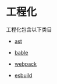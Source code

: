 # 工程化

工程化包含以下类目

- [ast](./ast)

- [bable](./babel)

- [webpack](./webpack/)

- [esbuild](./esbuild/)

